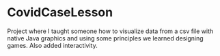 # CovidCaseLesson
Project where I taught someone how to visualize data from a csv file with native Java graphics and using some principles we learned designing games.
Also added interactivity.
